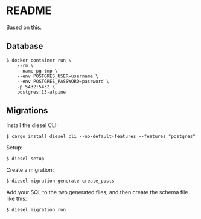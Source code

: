 # README

Based on [this](https://genekuo.medium.com/creating-a-rest-api-in-rust-with-persistence-rust-rocket-and-diesel-a4117d400104).

## Database

```text
$ docker container run \
    --rm \
    --name pg-tmp \
    --env POSTGRES_USER=username \
    --env POSTGRES_PASSWORD=password \
    -p 5432:5432 \
    postgres:13-alpine
```

## Migrations

Install the diesel CLI:

```text
$ cargo install diesel_cli --no-default-features --features "postgres"
```

Setup:

```text
$ diesel setup
```

Create a migration:

```text
$ diesel migration generate create_posts
```

Add your SQL to the two generated files, and then create the schema file like this:

```text
$ diesel migration run
```
